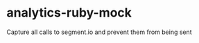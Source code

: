 analytics-ruby-mock
===================

Capture all calls to segment.io and prevent them from being sent
